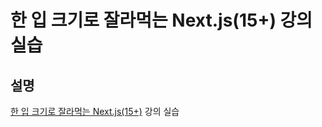 # 한 입 크기로 잘라먹는 Next.js(15+) 강의 실습

## 설명

[한 입 크기로 잘라먹는 Next.js(15+)](https://www.inflearn.com/course/%ED%95%9C%EC%9E%85-%ED%81%AC%EA%B8%B0-nextjs) 강의 실습
